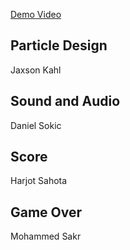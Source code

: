 [Demo Video](https://youtu.be/y6P_WRub0oQ)

## Particle Design ##
Jaxson Kahl

## Sound and Audio ##
Daniel Sokic

## Score ##
Harjot Sahota

## Game Over ##
Mohammed Sakr 
